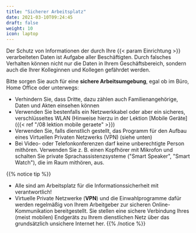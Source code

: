 ```yaml
---
title: "Sicherer Arbeitsplatz"
date: 2021-03-10T09:24:45
draft: false
weight: 10
icon: laptop
---
```

Der Schutz von Informationen der durch Ihre {{< param Einrichtung >}} verarbeiteten Daten ist Aufgabe aller Beschäftigten. Durch falsches Verhalten können nicht nur die Daten in Ihrem Geschäftsbereich, sondern auch die Ihrer Kolleginnen und Kollegen gefährdet werden.

Bitte sorgen Sie auch für eine **sichere Arbeitsumgebung**, egal ob im Büro, Home Office oder unterwegs:
- Verhindern Sie, dass Dritte, dazu zählen auch Familienangehörige, Daten und Akten einsehen können
- Verwenden Sie bestenfalls ein Netzwerkkabel oder aber ein sicheres, verschlüsseltes WLAN (Hinweise hierzu in der Lektion [Mobile Geräte]({{< ref "/08 lektion mobile geraete" >}})
- Verwenden Sie, falls dienstlich gestellt, das Programm für den Aufbau eines Virtuellen Privaten Netzwerks (VPN) (siehe unten)
- Bei Video- oder Telefonkonferenzen darf keine unberechtigte Person mithören. Verwenden Sie z. B. einen Kopfhörer mit Mikrofon und schalten Sie private Sprachassistenzsysteme ("Smart Speaker", "Smart Watch"), die im Raum mithören, aus.

{{% notice tip %}}
- Alle sind am Arbeitsplatz für die Informationssicherheit mit verantwortlich!
- <a id="VPN">Virtuelle Private Netzwerke (**VPN**)</a> und die Einwahlprogramme dafür werden regelmäßig von Ihrem Arbeitgeber zur sicheren Online-Kommunikation bereitgestellt. Sie stellen eine sichere Verbindung Ihres (meist mobilen) Endgeräts zu Ihrem dienstlichen Netz über das grundsätzlich unsichere Internet her.
{{% /notice %}}
